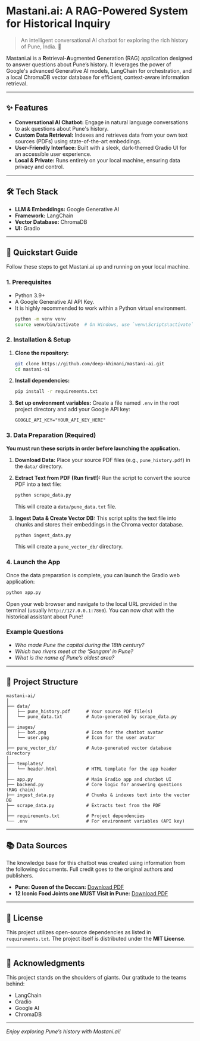 # Mastani.ai: A RAG-Powered System for Historical Inquiry

[](https://opensource.org/licenses/MIT)
[](https://www.python.org/downloads/)

> An intelligent conversational AI chatbot for exploring the rich history of Pune, India. 🤖

Mastani.ai is a **R**etrieval-**A**ugmented **G**eneration (RAG) application designed to answer questions about Pune’s history. It leverages the power of Google's advanced Generative AI models, LangChain for orchestration, and a local ChromaDB vector database for efficient, context-aware information retrieval.

-----

## ✨ Features

  - **Conversational AI Chatbot:** Engage in natural language conversations to ask questions about Pune's history.
  - **Custom Data Retrieval:** Indexes and retrieves data from your own text sources (PDFs) using state-of-the-art embeddings.
  - **User-Friendly Interface:** Built with a sleek, dark-themed Gradio UI for an accessible user experience.
  - **Local & Private:** Runs entirely on your local machine, ensuring data privacy and control.

-----

## 🛠️ Tech Stack

  - **LLM & Embeddings:** Google Generative AI
  - **Framework:** LangChain
  - **Vector Database:** ChromaDB
  - **UI:** Gradio

-----

## 🚀 Quickstart Guide

Follow these steps to get Mastani.ai up and running on your local machine.

### 1\. Prerequisites

  - Python 3.9+
  - A Google Generative AI API Key.
  - It is highly recommended to work within a Python virtual environment.
    ```bash
    python -m venv venv
    source venv/bin/activate  # On Windows, use `venv\Scripts\activate`
    ```

### 2\. Installation & Setup

1.  **Clone the repository:**
    ```bash
    git clone https://github.com/deep-khimani/mastani-ai.git
    cd mastani-ai
    ```
2.  **Install dependencies:**
    ```bash
    pip install -r requirements.txt
    ```
3.  **Set up environment variables:**
    Create a file named `.env` in the root project directory and add your Google API key:
    ```
    GOOGLE_API_KEY="YOUR_API_KEY_HERE"
    ```

### 3\. Data Preparation (Required)

**You must run these scripts in order before launching the application.**

1.  **Download Data:** Place your source PDF files (e.g., `pune_history.pdf`) in the `data/` directory.

2.  **Extract Text from PDF (Run first\!):**
    Run the script to convert the source PDF into a text file:

    ```bash
    python scrape_data.py
    ```

    This will create a `data/pune_data.txt` file.

3.  **Ingest Data & Create Vector DB:**
    This script splits the text file into chunks and stores their embeddings in the Chroma vector database.

    ```bash
    python ingest_data.py
    ```

    This will create a `pune_vector_db/` directory.

### 4\. Launch the App

Once the data preparation is complete, you can launch the Gradio web application:

```bash
python app.py
```

Open your web browser and navigate to the local URL provided in the terminal (usually `http://127.0.0.1:7860`). You can now chat with the historical assistant about Pune\!

### Example Questions

  - *Who made Pune the capital during the 18th century?*
  - *Which two rivers meet at the ‘Sangam’ in Pune?*
  - *What is the name of Pune’s oldest area?*

-----

## 📂 Project Structure

```
mastani-ai/
│
├── data/
│   ├── pune_history.pdf      # Your source PDF file(s)
│   └── pune_data.txt         # Auto-generated by scrape_data.py
│
├── images/
│   ├── bot.png               # Icon for the chatbot avatar
│   └── user.png              # Icon for the user avatar
│
├── pune_vector_db/           # Auto-generated vector database directory
│
├── templates/
│   └── header.html           # HTML template for the app header
│
├── app.py                    # Main Gradio app and chatbot UI
├── backend.py                # Core logic for answering questions (RAG chain)
├── ingest_data.py            # Chunks & indexes text into the vector DB
├── scrape_data.py            # Extracts text from the PDF
│
├── requirements.txt          # Project dependencies
└── .env                      # For environment variables (API key)
```

-----

## 📚 Data Sources

The knowledge base for this chatbot was created using information from the following documents. Full credit goes to the original authors and publishers.

  - **Pune: Queen of the Deccan:** [Download PDF](https://ia601308.us.archive.org/13/items/Pune-QueenOfTheDeccan/deccanqueen.pdf)
  - **12 Iconic Food Joints one MUST Visit in Pune:** [Download PDF](https://www.venturecenter.co.in/puneguide/pdfs/12-Iconic-Food-Joints-one-MUST-Visit-in-Pune.pdf)

-----

## 📜 License

This project utilizes open-source dependencies as listed in `requirements.txt`. The project itself is distributed under the **MIT License**.

-----

## 🙏 Acknowledgments

This project stands on the shoulders of giants. Our gratitude to the teams behind:

  - LangChain
  - Gradio
  - Google AI
  - ChromaDB

-----

*Enjoy exploring Pune’s history with Mastani.ai\!*

